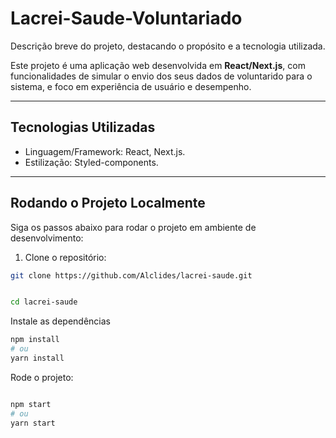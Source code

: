# Lacrei-Saude-Voluntariado

Descrição breve do projeto, destacando o propósito e a tecnologia utilizada.

Este projeto é uma aplicação web desenvolvida em **React/Next.js**, com funcionalidades de simular o envio dos seus dados de voluntarido para o sistema, e foco em experiência de usuário e desempenho.

---

## Tecnologias Utilizadas

- Linguagem/Framework: React, Next.js.  
- Estilização: Styled-components.  

---

## Rodando o Projeto Localmente

Siga os passos abaixo para rodar o projeto em ambiente de desenvolvimento:

1. Clone o repositório:
```bash
git clone https://github.com/Alclides/lacrei-saude.git
 ```

 ```bash

cd lacrei-saude
```

Instale as dependências

```bash
npm install
# ou
yarn install
```

Rode o projeto:

```bash

npm start
# ou
yarn start
```



